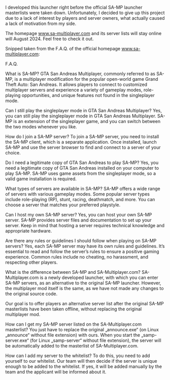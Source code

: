 I developed this launcher right before the official SA-MP launcher masterlists were taken down. 
Unfortunately, I decided to give up this project due to a lack of interest by players and server owners, what actually caused a lack of motivation from my side. 

The homepage www.sa-multiplayer.com and its server lists will stay online will August 2024. Feel free to check it out.

Snipped taken from the F.A.Q. of the official homepage www.sa-multiplayer.com:

F.A.Q.

What is SA-MP?
GTA San Andreas Multiplayer, commonly referred to as SA-MP, is a multiplayer modification for the popular open-world game Grand Theft Auto: San Andreas. It allows players to connect to customized multiplayer servers and experience a variety of gameplay modes, role-playing opportunities, and unique features not found in the singleplayer mode.

Can I still play the singleplayer mode in GTA San Andreas Multiplayer?
Yes, you can still play the singleplayer mode in GTA San Andreas Multiplayer. SA-MP is an extension of the singleplayer game, and you can switch between the two modes whenever you like.

How do I join a SA-MP server?
To join a SA-MP server, you need to install the SA-MP client, which is a separate application. Once installed, launch SA-MP and use the server browser to find and connect to a server of your choice.

Do I need a legitimate copy of GTA San Andreas to play SA-MP?
Yes, you need a legitimate copy of GTA San Andreas installed on your computer to play SA-MP. SA-MP uses game assets from the singleplayer mode, so a valid game installation is required.

What types of servers are available in SA-MP?
SA-MP offers a wide range of servers with various gameplay modes. Some popular server types include role-playing (RP), stunt, racing, deathmatch, and more. You can choose a server that matches your preferred playstyle.

Can I host my own SA-MP server?
Yes, you can host your own SA-MP server. SA-MP provides server files and documentation to set up your server. Keep in mind that hosting a server requires technical knowledge and appropriate hardware.

Are there any rules or guidelines I should follow when playing on SA-MP servers?
Yes, each SA-MP server may have its own rules and guidelines. It’s essential to read and follow the server’s rules to ensure a positive gaming experience. Common rules include no cheating, no harassment, and respecting other players.

What is the difference between SA-MP and SA-Multiplayer.com?
SA-Multiplayer.com is a newly developed launcher, with which you can enter SA-MP servers, as an alternative to the original SA-MP launcher. However, the multiplayer mod itself is the same, as we have not made any changes to the original source code.

Our goal is to offer players an alternative server list after the original SA-MP masterlists have been taken offline, without replacing the original multiplayer mod.

How can I get my SA-MP server listed on the SA-Multiplayer.com masterlist?
You just have to replace the original „announce.exe“ (on Linux „announce“ without file extension) with ours. When you start the „samp-server.exe“ (for Linux „samp-server“ without file extension), the server will be automatically added to the masterlist of SA-Multiplayer.com.

How can I add my server to the whitelist?
To do this, you need to add yourself to our whitelist. Our team will then decide if the server is unique enough to be added to the whitelist. If yes, it will be added manually by the team and the applicant will be informed about it.
